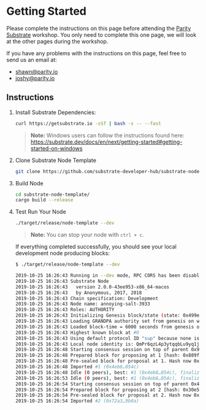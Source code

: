 # Getting Started

Please complete the instructions on this page before attending the [Parity Substrate](https://www.parity.io/substrate/) workshop. You only need to complete this one page, we will look at the other pages during the workshop.

If you have any problems with the instructions on this page, feel free to send us an email at:

* shawn@parity.io
* joshy@parity.io

## Instructions

1. Install Substrate Dependencies:

	```bash
	curl https://getsubstrate.io -sSf | bash -s -- --fast
	```

	> **Note:** Windows users can follow the instructions found here: https://substrate.dev/docs/en/next/getting-started#getting-started-on-windows

2. Clone Substrate Node Template

	```bash
	git clone https://github.com/substrate-developer-hub/substrate-node-template
	```

3. Build Node

	```bash
	cd substrate-node-template/
	cargo build --release
	```

4. Test Run Your Node

	```bash
	./target/release/node-template --dev
	```

	> **Note:** You can stop your node with `ctrl + c`.

	If everything completed successfully, you should see your local development node producing blocks:

	```bash
	$ ./target/release/node-template --dev

	2019-10-25 16:26:43 Running in --dev mode, RPC CORS has been disabled.
	2019-10-25 16:26:43 Substrate Node
	2019-10-25 16:26:43   version 2.0.0-43ee953-x86_64-macos
	2019-10-25 16:26:43   by Anonymous, 2017, 2018
	2019-10-25 16:26:43 Chain specification: Development
	2019-10-25 16:26:43 Node name: annoying-salt-3933
	2019-10-25 16:26:43 Roles: AUTHORITY
	2019-10-25 16:26:43 Initializing Genesis block/state (state: 0x499e…d805, header-hash: 0x91dd…a241)
	2019-10-25 16:26:43 Loading GRANDPA authority set from genesis on what appears to be first startup.
	2019-10-25 16:26:43 Loaded block-time = 6000 seconds from genesis on first-launch
	2019-10-25 16:26:43 Highest known block at #0
	2019-10-25 16:26:43 Using default protocol ID "sup" because none is configured in the chain specs
	2019-10-25 16:26:43 Local node identity is: QmPr6qzL4p3ytqqbLu9yq1jX2FtDvoGxgDq6v3kimbNWrb
	2019-10-25 16:26:48 Starting consensus session on top of parent 0x91dd55574a13be24d0c6dff1f8a4575d679a9592e919207f9472adca277ba241
	2019-10-25 16:26:48 Prepared block for proposing at 1 [hash: 0x889f6b60dde48f83139c7d44458c53acd1ef8ecd7309d640b3e04bc61aa62cfe; parent_hash: 0x91dd…a241; extrinsics: [0x16d2…9757]]
	2019-10-25 16:26:48 Pre-sealed block for proposal at 1. Hash now 0x4eb8dd65c16195f7c60de09634f2d9f29fc4f2fc8515ba2160a2a91e5458054c, previously 0x889f6b60dde48f83139c7d44458c53acd1ef8ecd7309d640b3e04bc61aa62cfe.
	2019-10-25 16:26:48 Imported #1 (0x4eb8…054c)
	2019-10-25 16:26:48 Idle (0 peers), best: #1 (0x4eb8…054c), finalized #0 (0x91dd…a241), ⬇ 0 ⬆ 0
	2019-10-25 16:26:53 Idle (0 peers), best: #1 (0x4eb8…054c), finalized #0 (0x91dd…a241), ⬇ 0 ⬆ 0
	2019-10-25 16:26:54 Starting consensus session on top of parent 0x4eb8dd65c16195f7c60de09634f2d9f29fc4f2fc8515ba2160a2a91e5458054c
	2019-10-25 16:26:54 Prepared block for proposing at 2 [hash: 0x30e59a758b4e757c662e2d2deefd1f4d163e7bb732833aba2cbca4c1933c4363; parent_hash: 0x4eb8…054c; extrinsics: [0xb864…d340]]
	2019-10-25 16:26:54 Pre-sealed block for proposal at 2. Hash now 0x72a3f25e5ea7b468f94b993f45be6d58c998f89b823c2f012da560e76da39b0a, previously 0x30e59a758b4e757c662e2d2deefd1f4d163e7bb732833aba2cbca4c1933c4363.
	2019-10-25 16:26:54 Imported #2 (0x72a3…9b0a)
	```

